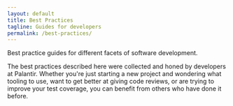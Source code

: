 ```yaml
---
layout: default
title: Best Practices
tagline: Guides for developers
permalink: /best-practices/
---
```


Best practice guides for different facets of software development.

The best practices described here were collected and honed by developers at
Palantir. Whether you're just starting a new project and wondering what tooling
to use, want to get better at giving code reviews, or are trying to improve your
 test coverage, you can benefit from others who have done it before.
